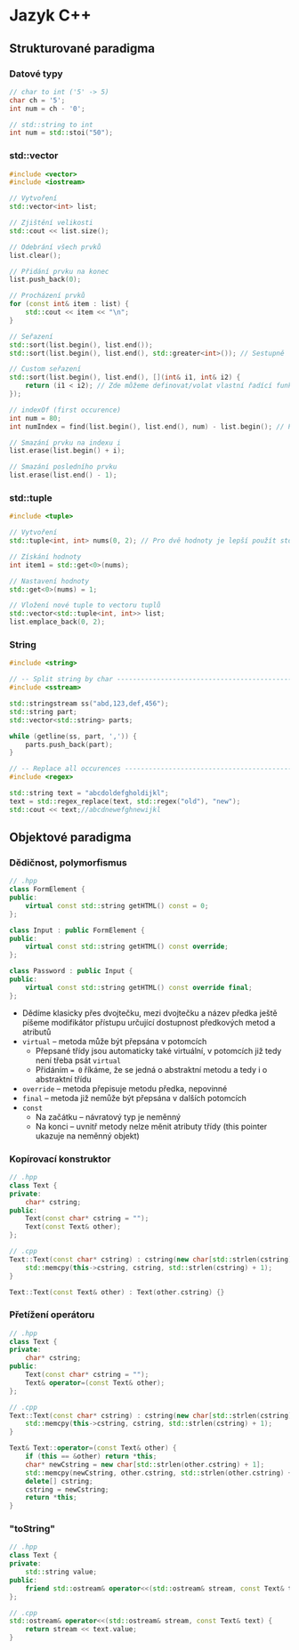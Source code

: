 # Jazyk C++

## Strukturované paradigma

### Datové typy

```cpp
// char to int ('5' -> 5)
char ch = '5';
int num = ch - '0';

// std::string to int
int num = std::stoi("50");
```

### std::vector

```cpp
#include <vector>
#include <iostream>

// Vytvoření
std::vector<int> list;

// Zjištění velikosti
std::cout << list.size();

// Odebrání všech prvků
list.clear();

// Přidání prvku na konec
list.push_back(0);

// Procházení prvků
for (const int& item : list) {
    std::cout << item << "\n";
}

// Seřazení
std::sort(list.begin(), list.end());
std::sort(list.begin(), list.end(), std::greater<int>()); // Sestupně

// Custom seřazení
std::sort(list.begin(), list.end(), [](int& i1, int& i2) {
    return (i1 < i2); // Zde můžeme definovat/volat vlastní řadící funkci
});

// indexOf (first occurence)
int num = 80;
int numIndex = find(list.begin(), list.end(), num) - list.begin(); // Při žádné shodě vrací list.size() (out of bounds!)

// Smazání prvku na indexu i
list.erase(list.begin() + i);

// Smazání posledního prvku
list.erase(list.end() - 1);
```

### std::tuple

```cpp
#include <tuple>

// Vytvoření
std::tuple<int, int> nums(0, 2); // Pro dvě hodnoty je lepší použít std::pair

// Získání hodnoty
int item1 = std::get<0>(nums);

// Nastavení hodnoty
std::get<0>(nums) = 1;

// Vložení nové tuple to vectoru tuplů
std::vector<std::tuple<int, int>> list;
list.emplace_back(0, 2);
```

### String

```cpp
#include <string>

// -- Split string by char ---------------------------------------------------------------
#include <sstream>

std::stringstream ss("abd,123,def,456");
std::string part;
std::vector<std::string> parts;

while (getline(ss, part, ',')) {
    parts.push_back(part);
}

// -- Replace all occurences -------------------------------------------------------------
#include <regex>

std::string text = "abcdoldefgholdijkl";
text = std::regex_replace(text, std::regex("old"), "new");
std::cout << text;//abcdnewefghnewijkl
```

## Objektové paradigma

### Dědičnost, polymorfismus

```cpp
// .hpp
class FormElement {
public:
    virtual const std::string getHTML() const = 0;
};

class Input : public FormElement {
public:
    virtual const std::string getHTML() const override;
};

class Password : public Input {
public:
    virtual const std::string getHTML() const override final;
};
```

* Dědíme klasicky přes dvojtečku, mezi dvojtečku a název předka ještě píšeme modifikátor přístupu určující dostupnost předkových metod a atributů
* `virtual` – metoda může být přepsána v potomcích
  * Přepsané třídy jsou automaticky také virtuální, v potomcích již tedy není třeba psát `virtual`
  * Přidáním `= 0` říkáme, že se jedná o abstraktní metodu a tedy i o abstraktní třídu
* `override` – metoda přepisuje metodu předka, nepovinné
* `final` – metoda již nemůže být přepsána v dalších potomcích
* `const`
  * Na začátku – návratový typ je neměnný
  * Na konci – uvnitř metody nelze měnit atributy třídy (this pointer ukazuje na neměnný objekt)

### Kopírovací konstruktor

```cpp
// .hpp
class Text {
private:
    char* cstring;
public:
    Text(const char* cstring = "");
    Text(const Text& other);
};

// .cpp
Text::Text(const char* cstring) : cstring(new char[std::strlen(cstring) + 1]) {
    std::memcpy(this->cstring, cstring, std::strlen(cstring) + 1);
}

Text::Text(const Text& other) : Text(other.cstring) {}
```

### Přetížení operátoru

```cpp
// .hpp
class Text {
private:
    char* cstring;
public:
    Text(const char* cstring = "");
    Text& operator=(const Text& other);
};

// .cpp
Text::Text(const char* cstring) : cstring(new char[std::strlen(cstring) + 1]) {
    std::memcpy(this->cstring, cstring, std::strlen(cstring) + 1);
}

Text& Text::operator=(const Text& other) {
    if (this == &other) return *this;
    char* newCstring = new char[std::strlen(other.cstring) + 1];
    std::memcpy(newCstring, other.cstring, std::strlen(other.cstring) + 1);
    delete[] cstring;
    cstring = newCstring;
    return *this;
}
```

### "toString"

```cpp
// .hpp
class Text {
private:
    std::string value;
public:
    friend std::ostream& operator<<(std::ostream& stream, const Text& text);
};

// .cpp
std::ostream& operator<<(std::ostream& stream, const Text& text) {
    return stream << text.value;
}
```
